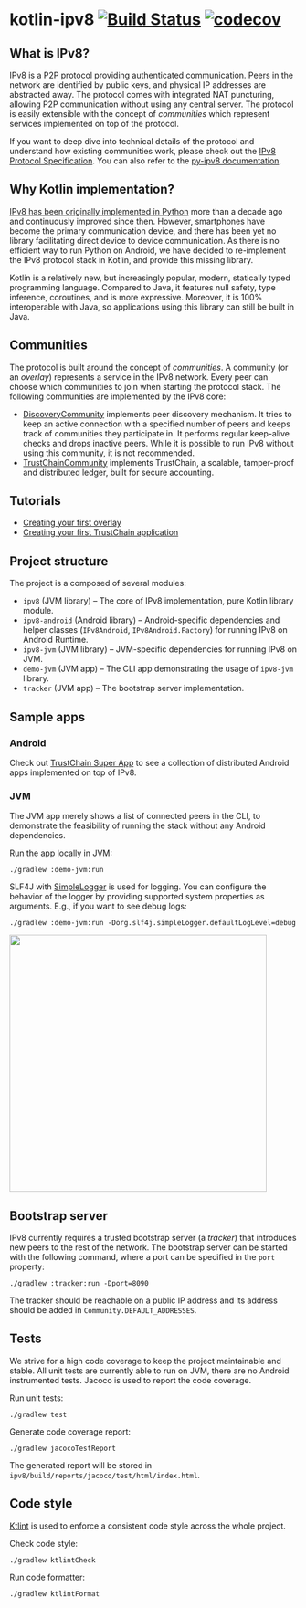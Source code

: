 # kotlin-ipv8 [![Build Status](https://github.com/Tribler/kotlin-ipv8/workflows/build/badge.svg)](https://github.com/MattSkala/kotlin-ipv8/actions) [![codecov](https://codecov.io/gh/Tribler/kotlin-ipv8/branch/master/graph/badge.svg)](https://codecov.io/gh/Tribler/kotlin-ipv8)

## What is IPv8?

IPv8 is a P2P protocol providing authenticated communication. Peers in the network are identified by public keys, and physical IP addresses are abstracted away. The protocol comes with integrated NAT puncturing, allowing P2P communication without using any central server. The protocol is easily extensible with the concept of *communities* which represent services implemented on top of the protocol.

If you want to deep dive into technical details of the protocol and understand how existing communities work, please check out the [IPv8 Protocol Specification](doc/INDEX.md). You can also refer to the [py-ipv8 documentation](https://py-ipv8.readthedocs.io/en/latest/).

## Why Kotlin implementation?

[IPv8 has been originally implemented in Python](https://github.com/Tribler/py-ipv8) more than a decade ago and continuously improved since then. However, smartphones have become the primary communication device, and there has been yet no library facilitating direct device to device communication. As there is no efficient way to run Python on Android, we have decided to re-implement the IPv8 protocol stack in Kotlin, and provide this missing library.

Kotlin is a relatively new, but increasingly popular, modern, statically typed programming language. Compared to Java, it features null safety, type inference, coroutines, and is more expressive. Moreover, it is 100% interoperable with Java, so applications using this library can still be built in Java.

## Communities

The protocol is built around the concept of *communities*. A community (or an *overlay*) represents a service in the IPv8 network. Every peer can choose which communities to join when starting the protocol stack. The following communities are implemented by the IPv8 core:

- [DiscoveryCommunity](doc/DiscoveryCommunity.md) implements peer discovery mechanism. It tries to keep an active connection with a specified number of peers and keeps track of communities they participate in. It performs regular keep-alive checks and drops inactive peers. While it is possible to run IPv8 without using this community, it is not recommended.
- [TrustChainCommunity](doc/TrustChainCommunity.md) implements TrustChain, a scalable, tamper-proof and distributed ledger, built for secure accounting.

## Tutorials

- [Creating your first overlay](doc/OverlayTutorial.md)
- [Creating your first TrustChain application](doc/TrustChainTutorial.md)

## Project structure

The project is a composed of several modules:

- `ipv8` (JVM library) – The core of IPv8 implementation, pure Kotlin library module.
- `ipv8-android` (Android library) – Android-specific dependencies and helper classes (`IPv8Android`, `IPv8Android.Factory`) for running IPv8 on Android Runtime.
- `ipv8-jvm` (JVM library) – JVM-specific dependencies for running IPv8 on JVM.
- `demo-jvm` (JVM app) – The CLI app demonstrating the usage of `ipv8-jvm` library.
- `tracker` (JVM app) – The bootstrap server implementation.

## Sample apps

### Android

Check out [TrustChain Super App](https://github.com/Tribler/trustchain-superapp) to see a collection of distributed Android apps implemented on top of IPv8.

### JVM

The JVM app merely shows a list of connected peers in the CLI, to demonstrate the feasibility of running the stack without any Android dependencies.

Run the app locally in JVM:
```
./gradlew :demo-jvm:run
```

SLF4J with [SimpleLogger](http://www.slf4j.org/api/org/slf4j/impl/SimpleLogger.html) is used for logging. You can configure the behavior of the logger by providing supported system properties as arguments. E.g., if you want to see debug logs:
```
./gradlew :demo-jvm:run -Dorg.slf4j.simpleLogger.defaultLogLevel=debug
```

<img src="https://raw.githubusercontent.com/Tribler/kotlin-ipv8/master/doc/demo-jvm.png" width="450">

## Bootstrap server

IPv8 currently requires a trusted bootstrap server (a *tracker*) that introduces new peers to the rest of the network. The bootstrap server can be started with the following command, where a port can be specified in the `port` property:

```
./gradlew :tracker:run -Dport=8090
```

The tracker should be reachable on a public IP address and its address should be added in `Community.DEFAULT_ADDRESSES`.

## Tests

We strive for a high code coverage to keep the project maintainable and stable. All unit tests are currently able to run on JVM, there are no Android instrumented tests. Jacoco is used to report the  code coverage.

Run unit tests:
```
./gradlew test
```

Generate code coverage report:
```
./gradlew jacocoTestReport
```

The generated report will be stored in `ipv8/build/reports/jacoco/test/html/index.html`.

## Code style

[Ktlint](https://ktlint.github.io/) is used to enforce a consistent code style across the whole project.

Check code style:
```
./gradlew ktlintCheck
```

Run code formatter:
```
./gradlew ktlintFormat
```
